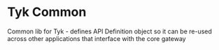 # Tyk Common #

Common lib for Tyk - defines API Definition object so it can be re-used across other applications that interface with the core gateway

